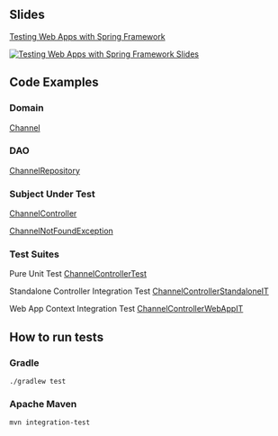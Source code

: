 
## Slides
[Testing Web Apps with Spring Framework](https://www.slideshare.net/dmytro-chyzhykov/testing-web-apps-with-spring-framework)

[![Testing Web Apps with Spring Framework Slides](http://image.slidesharecdn.com/testingwebappswithspringframework-141014145311-conversion-gate01/95/testing-web-apps-with-spring-framework-1-638.jpg)](http://www.slideshare.net/dmytro-chyzhykov/testing-web-apps-with-spring-framework)


## Code Examples

### Domain
[Channel](https://github.com/ffbit/spring-mvc-test-framework-examples/blob/master/src/main/java/ua/org/javaday/spring/mvc/domain/Channel.java)

### DAO
[ChannelRepository](https://github.com/ffbit/spring-mvc-test-framework-examples/blob/master/src/main/java/ua/org/javaday/spring/mvc/dao/ChannelRepository.java)

### Subject Under Test
[ChannelController](https://github.com/ffbit/spring-mvc-test-framework-examples/blob/master/src/main/java/ua/org/javaday/spring/mvc/rest/ChannelController.java)

[ChannelNotFoundException](https://github.com/ffbit/spring-mvc-test-framework-examples/blob/master/src/main/java/ua/org/javaday/spring/mvc/rest/exception/ChannelNotFoundException.java)


### Test Suites

Pure Unit Test [ChannelControllerTest](https://github.com/ffbit/spring-mvc-test-framework-examples/blob/master/src/test/java/ua/org/javaday/spring/mvc/rest/ChannelControllerTest.java)

Standalone Controller Integration Test [ChannelControllerStandaloneIT](https://github.com/ffbit/spring-mvc-test-framework-examples/blob/master/src/test/java/ua/org/javaday/spring/mvc/rest/ChannelControllerStandaloneIT.java) 

Web App Context Integration Test [ChannelControllerWebAppIT](https://github.com/ffbit/spring-mvc-test-framework-examples/blob/master/src/test/java/ua/org/javaday/spring/mvc/rest/ChannelControllerWebAppIT.java)


## How to run tests

### Gradle

    ./gradlew test

### Apache Maven

    mvn integration-test
